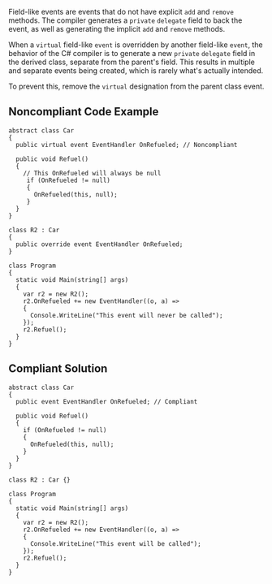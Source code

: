 
Field-like events are events that do not have explicit `add` and `remove` methods. The compiler generates a `private` `delegate` field to back the event, as well as generating the implicit `add` and `remove` methods.

When a `virtual` field-like `event` is overridden by another field-like `event`, the behavior of the C# compiler is to generate a new `private` `delegate` field in the derived class, separate from the parent's field. This results in multiple and separate events being created, which is rarely what's actually intended.

To prevent this, remove the `virtual` designation from the parent class event.

## Noncompliant Code Example


    abstract class Car
    {
      public virtual event EventHandler OnRefueled; // Noncompliant
    
      public void Refuel()
      {
        // This OnRefueled will always be null
         if (OnRefueled != null)
         {
           OnRefueled(this, null);
         }
      }
    }
    
    class R2 : Car
    {
      public override event EventHandler OnRefueled;
    }
    
    class Program
    {
      static void Main(string[] args)
      {
        var r2 = new R2();
        r2.OnRefueled += new EventHandler((o, a) =>
        {
          Console.WriteLine("This event will never be called");
        });
        r2.Refuel();
      }
    }


## Compliant Solution


    abstract class Car
    {
      public event EventHandler OnRefueled; // Compliant
    
      public void Refuel()
      {
        if (OnRefueled != null)
        {
          OnRefueled(this, null);
        }
      }
    }
    
    class R2 : Car {}
    
    class Program
    {
      static void Main(string[] args)
      {
        var r2 = new R2();
        r2.OnRefueled += new EventHandler((o, a) =>
        {
          Console.WriteLine("This event will be called");
        });
        r2.Refuel();
      }
    }

